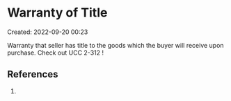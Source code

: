 # Warranty of Title
Created: 2022-09-20 00:23


Warranty that seller has title to the goods which the buyer will receive upon purchase. Check out UCC 2-312 !

## References

1. 